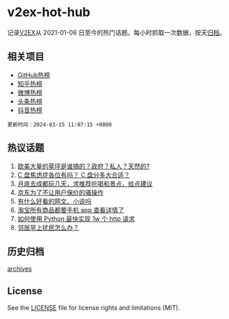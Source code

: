 # v2ex-hot-hub

 记录[V2EX](https://www.v2ex.com/)从 2021-01-06 日至今的热门话题。每小时抓取一次数据，按天[归档](archives)。
 
 ## 相关项目

- [GitHub热榜](https://github.com/snaildev/github-hot-hub)
- [知乎热榜](https://github.com/snaildev/zhihu-hot-hub)
- [微博热榜](https://github.com/snaildev/weibo-hot-hub)
- [头条热榜](https://github.com/snaildev/toutiao-hot-hub)
- [抖音热榜](https://github.com/snaildev/douyin-hot-hub)


 `更新时间：2024-03-15 11:07:15 +0800`

## 热议话题

1. [欧美大量的草坪是谁搞的？政府？私人？天然的?](https://www.v2ex.com/t/1023720)
1. [C 盘焦虑症各位有吗？ C 盘分多大合适？](https://www.v2ex.com/t/1023651)
1. [月底去成都玩几天，求推荐吃喝和景点，给点建议](https://www.v2ex.com/t/1023601)
1. [京东为了不让用户保价的骚操作](https://www.v2ex.com/t/1023544)
1. [有什么好看的网文、小说吗](https://www.v2ex.com/t/1023699)
1. [淘宝所有商品都要手机 app 查看详情了](https://www.v2ex.com/t/1023588)
1. [如何使用 Python 最快实现 1w 个 http 请求](https://www.v2ex.com/t/1023545)
1. [邻居早上扰民怎么办？](https://www.v2ex.com/t/1023831)

## 历史归档

[archives](archives)

## License

See the [LICENSE](LICENSE) file for license rights and limitations (MIT).
